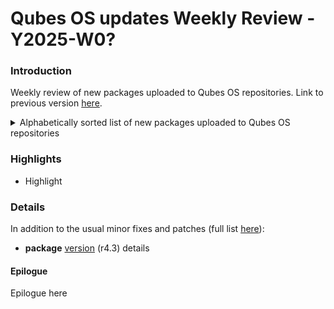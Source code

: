 # Qubes OS updates Weekly Review - Y2025-W0?

### Introduction

Weekly review of new packages uploaded to Qubes OS repositories. Link to previous version [here]().

<details>
<summary>Alphabetically sorted list of new packages uploaded to Qubes OS repositories</summary>

```bash

```

</details>

### Highlights
- Highlight

### Details
In addition to the usual minor fixes and patches (full list [here](https://github.com/QubesOS/updates-status/issues?q=is%3Aissue+created%3A2025-01-01..2025-12-31)):

* **package** [version](link) (r4.3)
details

#### Epilogue
Epilogue here

